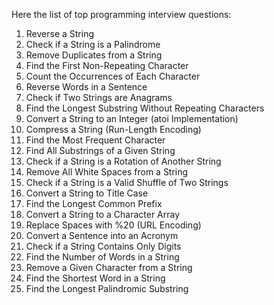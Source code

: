 Here the list of top programming interview questions:

1. Reverse a String 
2. Check if a String is a Palindrome 
3. Remove Duplicates from a String 
4. Find the First Non-Repeating Character 
5. Count the Occurrences of Each Character 
6. Reverse Words in a Sentence 
7. Check if Two Strings are Anagrams 
8. Find the Longest Substring Without Repeating Characters 
9. Convert a String to an Integer (atoi Implementation) 
10. Compress a String (Run-Length Encoding) 
11. Find the Most Frequent Character 
12. Find All Substrings of a Given String 
13. Check if a String is a Rotation of Another String 
14. Remove All White Spaces from a String 
15. Check if a String is a Valid Shuffle of Two Strings 
16. Convert a String to Title Case 
17. Find the Longest Common Prefix 
18. Convert a String to a Character Array 
19. Replace Spaces with %20 (URL Encoding) 
20. Convert a Sentence into an Acronym 
21. Check if a String Contains Only Digits 
22. Find the Number of Words in a String 
23. Remove a Given Character from a String 
24. Find the Shortest Word in a String 
25. Find the Longest Palindromic Substring